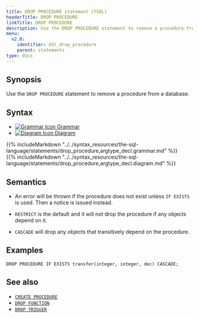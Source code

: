 ```yaml
---
title: DROP PROCEDURE statement [YSQL]
headerTitle: DROP PROCEDURE
linkTitle: DROP PROCEDURE
description: Use the DROP PROCEDURE statement to remove a procedure from a database.
menu:
  v2.8:
    identifier: ddl_drop_procedure
    parent: statements
type: docs
---
```


## Synopsis

Use the `DROP PROCEDURE` statement to remove a procedure from a database.

## Syntax

<ul class="nav nav-tabs nav-tabs-yb">
  <li >
    <a href="#grammar" class="nav-link active" id="grammar-tab" data-toggle="tab" role="tab" aria-controls="grammar" aria-selected="true">
      <img src="/icons/file-lines.svg" alt="Grammar Icon">
      Grammar
    </a>
  </li>
  <li>
    <a href="#diagram" class="nav-link" id="diagram-tab" data-toggle="tab" role="tab" aria-controls="diagram" aria-selected="false">
      <img src="/icons/diagram.svg" alt="Diagram Icon">
      Diagram
    </a>
  </li>
</ul>

<div class="tab-content">
  <div id="grammar" class="tab-pane fade show active" role="tabpanel" aria-labelledby="grammar-tab">
  {{% includeMarkdown "../../syntax_resources/the-sql-language/statements/drop_procedure,argtype_decl.grammar.md" %}}
  </div>
  <div id="diagram" class="tab-pane fade" role="tabpanel" aria-labelledby="diagram-tab">
  {{% includeMarkdown "../../syntax_resources/the-sql-language/statements/drop_procedure,argtype_decl.diagram.md" %}}
  </div>
</div>

## Semantics

- An error will be thrown if the procedure does not exist unless `IF EXISTS` is used. Then a notice is issued instead.

- `RESTRICT` is the default and it will not drop the procedure if any objects depend on it.

- `CASCADE` will drop any objects that transitively depend on the procedure.

## Examples

```plpgsql
DROP PROCEDURE IF EXISTS transfer(integer, integer, dec) CASCADE;
```

## See also

- [`CREATE PROCEDURE`](../ddl_create_procedure)
- [`DROP FUNCTION`](../ddl_drop_function)
- [`DROP TRIGGER`](../ddl_drop_trigger)
